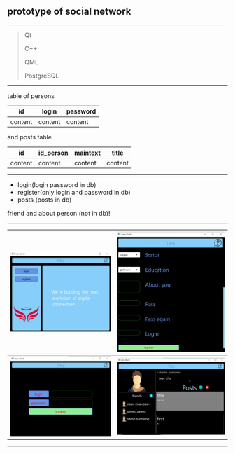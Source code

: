 ## prototype of social network

---
> Qt
> 
> C++
> 
> QML
> 
> PostgreSQL
---
table of persons   

| id  | login | password |
| ------------- | ------------- | ------------- |
| content  | content  |content  |

and posts table

| id  | id_person | maintext | title |
| ------------- | ------------- | ------------- | ------------- |
| content  | content  |content  |content  |

---
* login(login password in db)
* register(only login and password in db)
*  posts (posts in db)

friend and about person (not in db)!

 ---

![](start.jpg)  |  ![](register.jpg)
:-------------------------:|:-------------------------:
![](login.jpg)  |  ![](mainPage.jpg)

---
